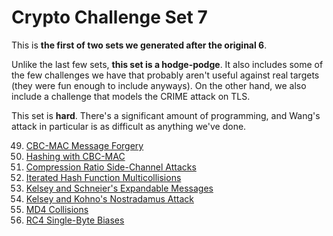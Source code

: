 
# Crypto Challenge Set 7

This is __the first of two sets we generated after the original 6__.

Unlike the last few sets, __this set is a hodge-podge__. It also includes some of the few challenges we have that probably aren't useful against real targets (they were fun enough to include anyways). On the other hand, we also include a challenge that models the CRIME attack on TLS.

This set is __hard__. There's a significant amount of programming, and Wang's attack in particular is as difficult as anything we've done.

49. [CBC-MAC Message Forgery](challenges/challenge-49.md)
50. [Hashing with CBC-MAC](challenges/challenge-50.md)
51. [Compression Ratio Side-Channel Attacks](challenges/challenge-51.md)
52. [Iterated Hash Function Multicollisions](challenges/challenge-52.md)
53. [Kelsey and Schneier's Expandable Messages](challenges/challenge-53.md)
54. [Kelsey and Kohno's Nostradamus Attack](challenges/challenge-54.md)
55. [MD4 Collisions](challenges/challenge-55.md)
56. [RC4 Single-Byte Biases](challenges/challenge-56.md)

